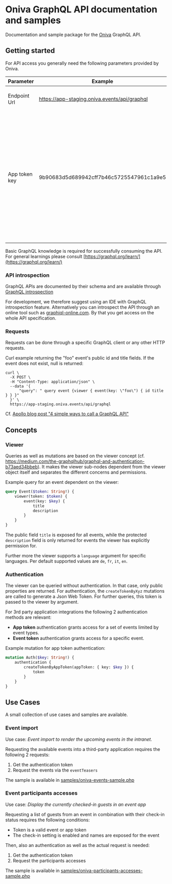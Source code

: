 # Oniva GraphQL API documentation and samples

Documentation and sample package for the [Oniva](https://www.oniva.events) GraphQL API.


## Getting started

For API access you generally need the following parameters provided by Oniva.

|Parameter| Example                                  | Note                                                                                                                                                                                                                                                 |
---|------------------------------------------|------------------------------------------------------------------------------------------------------------------------------------------------------------------------------------------------------------------------------------------------------|
|Endpoint Url| https://app-staging.oniva.events/api/graphql  | The url of your Oniva instance appended by `/api/graphql`                                                                                                                                                                                            |
|App token key| 9b90683d5d689942cff7b46c5725547961c1a9e5 | Token for app token authentication. This is provided by the Oniva support or can be created by a super administrator in the admin interface. Alternatively, event token or further authentication methods for user based integrations are available. |

Basic GraphQL knowledge is required for successfully consuming the API. 
For general learnings please consult [https://graphql.org/learn/](https://graphql.org/learn/)

### API introspection

GraphQL APIs are documented by their schema and are available through [GraphQL introspection](https://graphql.org/learn/introspection/)

For development, we therefore suggest using an IDE with GraphQL introspection feature.
Alternatively you can introspect the API through an online tool such as [graphiql-online.com](https://graphiql-online.com/). By that you get access on the whole API specification.


### Requests

Requests can be done through a specific GraphQL client or any other HTTP requests. 

Curl example returning the "foo" event's public id and title fields. If the event does not exist, null is returned: 

```shell
curl \
  -X POST \
  -H "Content-Type: application/json" \
  --data '{
      "query": " query event {viewer { event(key: \"foo\") { id title } } }"
  }' \
  https://app-staging.oniva.events/api/graphql
```

Cf. [Apollo blog post "4 simple ways to call a GraphQL API"](https://blog.apollographql.com/4-simple-ways-to-call-a-graphql-api-a6807bcdb355)


## Concepts

### Viewer

Queries as well as mutations are based on the viewer concept (cf. https://medium.com/the-graphqlhub/graphql-and-authentication-b73aed34bbeb).
It makes the viewer sub-nodes dependent from the viewer object itself and separates the different concerns and permissions.

Example query for an event dependent on the viewer:

```graphql
query Event($token: String!) {
    viewer(token: $token) {
        event(key: $key) {
            title
            description
        }
    }
}
```
The public field `title` is exposed for all events, while the protected `description` field is only returned for events the viewer has explicitly permission for.

Further more the viewer supports a `language` argument for specific languages. Per default supported values are `de`, `fr`, `it`, `en`.

### Authentication

The viewer can be queried without authentication. In that case, only public properties are returned. For authentication,
the `createTokenByXyz` mutations are called to generate a Json Web Token. For further queries, this token is passed to
the viewer by argument.

For 3rd party application integrations the following 2 authentication methods are relevant:

- **App token** authentication grants access for a set of events limited by event types.
- **Event token** authentication grants access for a specific event.

Example mutation for app token authentication:

```graphql
mutation Auth($key: String!) {
    authentication {
        createTokenByAppToken(appToken: { key: $key }) {
            token
        }
    }
}
```

## Use Cases

A small collection of use cases and samples are available.

### Event import

Use case: _Event import to render the upcoming events in the intranet._

Requesting the available events into a third-party application requires the following 2 requests:

1.  Get the authentication token
2.  Request the events via the `eventTeasers`

The sample is available in [samples/oniva-events-sample.php](samples/oniva-events-sample.php)

### Event participants accesses
 
Use case: _Display the currently checked-in guests in an event app_

Requesting a list of guests from an event in combination with their check-in status requires the following conditions:

- Token is a valid event or app token
- The check-in setting is enabled and names are exposed for the event

Then, also an authentication as well as the actual request is needed:

1.  Get the authentication token
2.  Request the participants accesses

The sample is available in [samples/oniva-participants-accesses-sample.php](samples/oniva-participants-accesses-sample.php)
